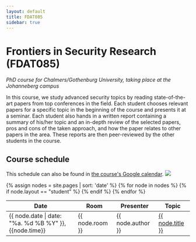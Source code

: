 ```yaml
---
layout: default
title: FDAT085
sidebar: true
---
```


# Frontiers in Security Research (FDAT085)

*PhD course for Chalmers/Gothenburg University, taking place at the Johanneberg campus*

In this course, we study advanced security topics by reading state-of-the-art
papers from top conferences in the field. Each student chooses relevant papers
for a specific topic in the beginning of the course and presents it at a
seminar. Each student also hands in a written report containing a summary of
his/her topic and an in-depth review of the selected papers, pros and cons of
the taken approach, and how the paper relates to other papers in the area.
These reports are then peer-reviewed by the other students in the course.

## Course schedule

This schedule can also be found in [the course's Google calendar](https://calendar.google.com/calendar/embed?src=uug7eb9ur7818nurkcsh6r8boc%40group.calendar.google.com&ctz=Europe/Brussels).
<a href="https://calendar.google.com/calendar/ical/uug7eb9ur7818nurkcsh6r8boc%40group.calendar.google.com/public/basic.ics"><img src='https://calendar.google.com/googlecalendar/images/ical.gif'></a>

<table class='smalltext nowrap'>
<thead><tr><th>Date</th><th>Room</th><th>Presenter</th><th>Topic</th></tr></thead>
<tbody>
{% assign nodes = site.pages | sort: 'date' %}
{% for node in nodes %}
{% if node.layout == "student" %}
<tr><td>{{ node.date |  date: "%a. %d %B %Y" }}, {{node.time}}</td><td>{{ node.room }}</td><td>{{ node.author }}</td><td><a href="{{ site.baseurl }}{{node.url}}">{{ node.title }}</a></td></tr>
{% endif %}
{% endfor %}
</tbody>
</table>

